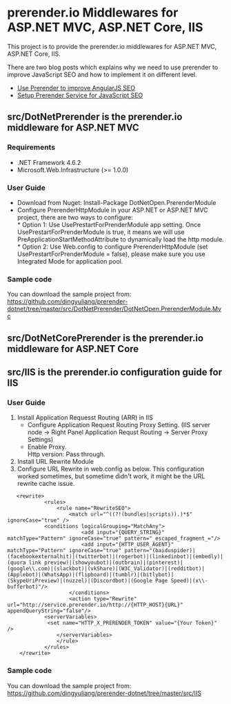 # prerender.io Middlewares for ASP.NET MVC, ASP.NET Core, IIS
This project is to provide the prerender.io middlewares for ASP.NET MVC, ASP.NET Core, IIS. 

There are two blog posts which explains why we need to use prerender to improve JavaScript SEO and how to implement it on different level.
* [Use Prerender to improve AngularJS SEO](http://netopensource.com/use-prerender-improve-angularjs-seo/)
* [Setup Prerender Service for JavaScript SEO](http://netopensource.com/setup-prerender-service-javascript-seo/)

## src/DotNetPrerender is the prerender.io middleware for ASP.NET MVC

### Requirements
* .NET Framework 4.6.2
* Microsoft.Web.Infrastructure (>= 1.0.0)

### User Guide
* Download from Nuget: Install-Package DotNetOpen.PrerenderModule   
* Configure PrerenderHttpModule in your ASP.NET or ASP.NET MVC project, there are two ways to configure:   
      * Option 1: Use UsePrestartForPrenderModule app setting. Once UsePrestartForPrenderModule is true, it means we will use PreApplicationStartMethodAttribute to dynamically load the http module.
      * Option 2: Use Web.config to configure PrerenderHttpModule (set UsePrestartForPrenderModule = false), please make sure you use Integrated Mode for application pool.

### Sample code
You can download the sample project from: https://github.com/dingyuliang/prerender-dotnet/tree/master/src/DotNetPrerender/DotNetOpen.PrerenderModule.Mvc

## src/DotNetCorePrerender is the prerender.io middleware for ASP.NET Core
## src/IIS is the prerender.io configuration guide for IIS

### User Guide

1. Install Application Requesst Routing (ARR) in IIS
   * Configure Application Request Routing Proxy Setting. (IIS server node -> Right Panel Application Requst Routing -> Server Proxy Settings)
   * Enable Proxy.  
      Http version: Pass through.
2. Install URL Rewrite Module 
3. Configure URL Rewrite in web.config as below. 
   This configuration worked sometimes, but sometime didn't work, it might be the URL rewrite cache issue. 
   
```
   <rewrite>
            <rules>
                <rule name="RewriteSEO">
                    <match url="^((?!(bundles|scripts)).)*$" ignoreCase="true" />
			<conditions logicalGrouping="MatchAny">  
                        <add input="{QUERY_STRING}" matchType="Pattern" ignoreCase="true" pattern="_escaped_fragment_="/>
                        <add input="{HTTP_USER_AGENT}" matchType="Pattern" ignoreCase="true" pattern="(baiduspider)|(facebookexternalhit)|(twitterbot)|(rogerbot)|(linkedinbot)|(embedly)|(quora link preview)|(showyoubot)|(outbrain)|(pinterest)|(google\\.com)|(slackbot)|(vkShare)|(W3C_Validator)|(redditbot)|(Applebot)|(WhatsApp)|(flipboard)|(tumblr)|(bitlybot)|(SkypeUriPreview)|(nuzzel)|(Discordbot)|(Google Page Speed)|(x\\-bufferbot)"/>
                    </conditions>
                    <action type="Rewrite" url="http://service.prerender.io/http://{HTTP_HOST}{URL}" appendQueryString="false"/>
		    <serverVariables>
			 <set name="HTTP_X_PRERENDER_TOKEN" value="{Your Token}" />
	            </serverVariables>
                </rule>
            </rules>
    </rewrite> 
```

### Sample code
You can download the sample project from: https://github.com/dingyuliang/prerender-dotnet/tree/master/src/IIS

